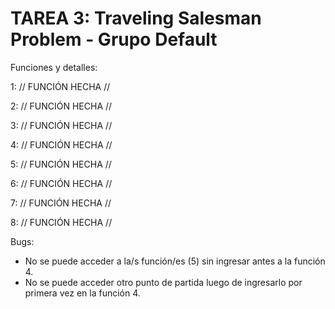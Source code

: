 # TAREA 3: Traveling Salesman Problem - Grupo Default

Funciones y detalles:

1: // FUNCIÓN HECHA //

2: // FUNCIÓN HECHA //

3: // FUNCIÓN HECHA //

4: // FUNCIÓN HECHA // 

5: // FUNCIÓN HECHA // 

6: // FUNCIÓN HECHA // 

7: // FUNCIÓN HECHA // 

8: // FUNCIÓN HECHA //

Bugs:

- No se puede acceder a la/s función/es (5) sin ingresar antes a la función 4.
- No se puede acceder otro punto de partida luego de ingresarlo por primera vez en la función 4.
